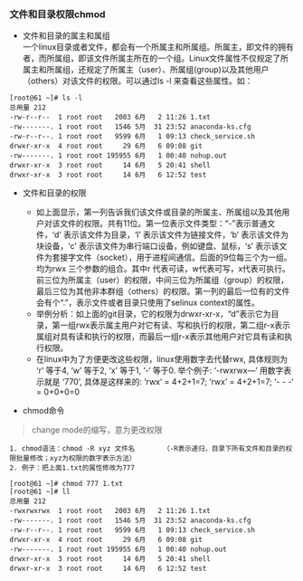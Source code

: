 ### 文件和目录权限chmod  
* 文件和目录的属主和属组  
一个linux目录或者文件，都会有一个所属主和所属组。所属主，即文件的拥有者，而所属组，即该文件所属主所在的一个组。Linux文件属性不仅规定了所属主和所属组，还规定了所属主（user）、所属组(group)以及其他用户（others）对该文件的权限。可以通过ls -l 来查看这些属性。如：  
```
[root@61 ~]# ls -l
总用量 212
-rw-r--r--  1 root root   2003 6月   2 11:26 1.txt
-rw-------. 1 root root   1546 5月  31 23:52 anaconda-ks.cfg
-rw-r--r--. 1 root root   9599 6月   1 09:13 check_service.sh
drwxr-xr-x  4 root root     29 6月   6 09:08 git
-rw-------. 1 root root 195955 6月   1 00:40 nohup.out
drwxr-xr-x  3 root root     14 6月   5 20:41 shell
drwxr-xr-x  3 root root     14 6月   6 12:52 test
```  
* 文件和目录的权限  
	* 如上面显示，第一列告诉我们该文件或目录的所属主、所属组以及其他用户对该文件的权限。共有11位。第一位表示文件类型：“-”表示普通文件，‘d’ 表示该文件为目录，‘l’ 表示该文件为链接文件，‘b’ 表示该文件为块设备，‘c’ 表示该文件为串行端口设备，例如键盘、鼠标，‘s’ 表示该文件为套接字文件（socket），用于进程间通信。后面的9位每三个为一组。均为rwx 三个参数的组合。其中r 代表可读，w代表可写，x代表可执行。前三位为所属主（user）的权限，中间三位为所属组（group）的权限，最后三位为其他非本群组（others）的权限。第一列的最后一位有的文件会有个“.”，表示文件或者目录只使用了selinux context的属性。  
	* 举例分析：如上面的git目录，它的权限为drwxr-xr-x，“d”表示它为目录，第一组rwx表示属主用户对它有读、写和执行的权限，第二组r-x表示属组对具有读和执行的权限，而最后一组r-x表示其他用户对它具有读和执行权限。
	* 在linux中为了方便更改这些权限，linux使用数字去代替rwx, 具体规则为 ‘r’ 等于4, ‘w’ 等于2, ‘x’ 等于1, ‘-‘ 等于0. 举个例子: ‘-rwxrwx—’ 用数字表示就是 ‘770’, 具体是这样来的: ‘rwx’ = 4+2+1=7; ‘rwx’ = 4+2+1=7; ‘- - -‘ = 0+0+0=0  

* chmod命令
> change mode的缩写，意为更改权限  


	1. chmod语法：chmod -R xyz 文件名       （-R表示递归，目录下所有文件和目录的权限批量修改；xyz为权限的数字表示方法）  
	2. 例子：把上面1.txt的属性修改为777  


```
[root@61 ~]# chmod 777 1.txt
[root@61 ~]# ll
总用量 212
-rwxrwxrwx  1 root root   2003 6月   2 11:26 1.txt
-rw-------. 1 root root   1546 5月  31 23:52 anaconda-ks.cfg
-rw-r--r--. 1 root root   9599 6月   1 09:13 check_service.sh
drwxr-xr-x  4 root root     29 6月   6 09:08 git
-rw-------. 1 root root 195955 6月   1 00:40 nohup.out
drwxr-xr-x  3 root root     14 6月   5 20:41 shell
drwxr-xr-x  3 root root     14 6月   6 12:52 test  
```  


